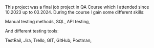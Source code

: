 This project was a final job project in QA Course which I attended since 10.2023 up to 03.2024.
During the course I gain some different skills:

Manual testing methods, SQL, API testing, 

And different testing tools:

TestRail, Jira, Trello, GIT, GitHub, Postman,  
